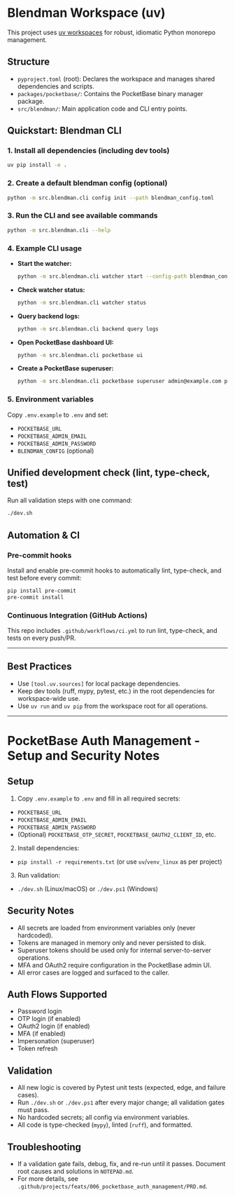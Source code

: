 # Blendman Workspace (uv)

This project uses [uv workspaces](https://docs.astral.sh/uv/concepts/projects/workspaces/) for robust, idiomatic Python monorepo management.

## Structure

- `pyproject.toml` (root): Declares the workspace and manages shared dependencies and scripts.
- `packages/pocketbase/`: Contains the PocketBase binary manager package.
- `src/blendman/`: Main application code and CLI entry points.

## Quickstart: Blendman CLI

### 1. Install all dependencies (including dev tools)

```sh
uv pip install -e .
```

### 2. Create a default blendman config (optional)

```sh
python -m src.blendman.cli config init --path blendman_config.toml
```

### 3. Run the CLI and see available commands

```sh
python -m src.blendman.cli --help
```

### 4. Example CLI usage

- **Start the watcher:**
  ```sh
  python -m src.blendman.cli watcher start --config-path blendman_config.toml
  ```
- **Check watcher status:**
  ```sh
  python -m src.blendman.cli watcher status
  ```
- **Query backend logs:**
  ```sh
  python -m src.blendman.cli backend query logs
  ```
- **Open PocketBase dashboard UI:**
  ```sh
  python -m src.blendman.cli pocketbase ui
  ```
- **Create a PocketBase superuser:**
  ```sh
  python -m src.blendman.cli pocketbase superuser admin@example.com password
  ```

### 5. Environment variables

Copy `.env.example` to `.env` and set:
- `POCKETBASE_URL`
- `POCKETBASE_ADMIN_EMAIL`
- `POCKETBASE_ADMIN_PASSWORD`
- `BLENDMAN_CONFIG` (optional)

## Unified development check (lint, type-check, test)

Run all validation steps with one command:

```sh
./dev.sh
```

## Automation & CI

### Pre-commit hooks

Install and enable pre-commit hooks to automatically lint, type-check, and test before every commit:

```sh
pip install pre-commit
pre-commit install
```

### Continuous Integration (GitHub Actions)

This repo includes `.github/workflows/ci.yml` to run lint, type-check, and tests on every push/PR.

---

## Best Practices

- Use `[tool.uv.sources]` for local package dependencies.
- Keep dev tools (ruff, mypy, pytest, etc.) in the root dependencies for workspace-wide use.
- Use `uv run` and `uv pip` from the workspace root for all operations.

---


# PocketBase Auth Management - Setup and Security Notes

## Setup

1. Copy `.env.example` to `.env` and fill in all required secrets:
  - `POCKETBASE_URL`
  - `POCKETBASE_ADMIN_EMAIL`
  - `POCKETBASE_ADMIN_PASSWORD`
  - (Optional) `POCKETBASE_OTP_SECRET`, `POCKETBASE_OAUTH2_CLIENT_ID`, etc.
2. Install dependencies:
  - `pip install -r requirements.txt` (or use `uv`/`venv_linux` as per project)
3. Run validation:
  - `./dev.sh` (Linux/macOS) or `./dev.ps1` (Windows)

## Security Notes

- All secrets are loaded from environment variables only (never hardcoded).
- Tokens are managed in memory only and never persisted to disk.
- Superuser tokens should be used only for internal server-to-server operations.
- MFA and OAuth2 require configuration in the PocketBase admin UI.
- All error cases are logged and surfaced to the caller.

## Auth Flows Supported
- Password login
- OTP login (if enabled)
- OAuth2 login (if enabled)
- MFA (if enabled)
- Impersonation (superuser)
- Token refresh

## Validation
- All new logic is covered by Pytest unit tests (expected, edge, and failure cases).
- Run `./dev.sh` or `./dev.ps1` after every major change; all validation gates must pass.
- No hardcoded secrets; all config via environment variables.
- All code is type-checked (`mypy`), linted (`ruff`), and formatted.

## Troubleshooting
- If a validation gate fails, debug, fix, and re-run until it passes. Document root causes and solutions in `NOTEPAD.md`.
- For more details, see `.github/projects/feats/006_pocketbase_auth_management/PRD.md`.

